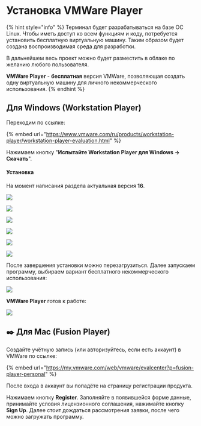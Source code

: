 # Установка VMWare Player

{% hint style="info" %}
Терминал будет разрабатываться на базе ОС Linux. Чтобы иметь доступ ко всем функциям и коду, потребуется установить бесплатную виртуальную машину. Таким образом будет создана воспроизводимая среда для разработки.

В дальнейшем весь проект можно будет разместить в облаке по желанию любого пользователя.

**VMWare Player** - **бесплатная** версия VMWare, позволяющая создать одну виртуальную машину для личного некоммерческого использования.
{% endhint %}

## Для Windows \(Workstation Player\)

Переходим по ссылке:

{% embed url="https://www.vmware.com/ru/products/workstation-player/workstation-player-evaluation.html" %}

Нажимаем кнопку "**Испытайте Workstation Player для Windows -&gt; Скачать**".

#### Установка

На момент написания раздела актуальная версия **16**.

![](../.gitbook/assets/image%20%28125%29.png)

![](../.gitbook/assets/image%20%28119%29.png)

![](../.gitbook/assets/image%20%28121%29.png)

![](../.gitbook/assets/image%20%28118%29.png)

![](../.gitbook/assets/image%20%28122%29.png)

![](../.gitbook/assets/image%20%28120%29.png)

После завершения установки можно перезагрузиться. Далее запускаем программу, выбираем вариант бесплатного некоммерческого использования:

![](../.gitbook/assets/image%20%28124%29.png)

**VMWare Player** готов к работе:

![](../.gitbook/assets/image%20%28123%29.png)

## ✒️ Для Mac \(Fusion Player\)

Создайте учётную запись \(или авторизуйтесь, если есть аккаунт\) в VMWare по ссылке:

{% embed url="https://my.vmware.com/web/vmware/evalcenter?p=fusion-player-personal" %}

После входа в аккаунт вы попадёте на страницу регистрации продукта. 

Нажимаем кнопку **Register**. Заполняйте в появившейся форме данные, принимайте условия лицензионного соглашения, нажимайте кнопку **Sign Up**. Далее стоит дождаться рассмотрения заявки, после чего можно загружать программу.

